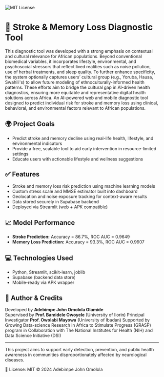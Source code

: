 ![MIT License](https://img.shields.io/badge/license-MIT-blue.svg)

# 🧠 Stroke & Memory Loss Diagnostic Tool

This diagnostic tool was developed with a strong emphasis on contextual and cultural relevance for African populations. Beyond conventional biomedical variables, it incorporates lifestyle, environmental, and psychosocial stressors that reflect lived realities such as noise pollution, use of herbal treatments, and sleep quality. To further enhance specificity, the system optionally captures users’ cultural group (e.g., Yoruba, Hausa, Swahili's) to allow future modeling of ethnoculturally-informed health patterns. These efforts aim to bridge the cultural gap in AI-driven health diagnostics, ensuring more equitable and representative digital health solutions across Africa. An AI-powered web and mobile diagnostic tool designed to predict individual risk for stroke and memory loss using clinical, behavioral, and environmental factors relevant to African populations.

## 🌍 Project Goals

- Predict stroke and memory decline using real-life health, lifestyle, and environmental indicators
- Provide a free, scalable tool to aid early intervention in resource-limited settings
- Educate users with actionable lifestyle and wellness suggestions

## ✅ Features

- Stroke and memory loss risk prediction using machine learning models
- Custom stress scale and MMSE estimator built into dashboard
- Geolocation and noise exposure tracking for context-aware results
- Data stored securely in Supabase backend
- Deployed via Streamlit (web + APK compatible)

## 📈 Model Performance

- **Stroke Prediction:** Accuracy = 86.7%, ROC AUC = 0.9649
- **Memory Loss Prediction:** Accuracy = 93.3%, ROC AUC = 0.9907

## 💻 Technologies Used

- Python, Streamlit, scikit-learn, joblib
- Supabase (backend data store)
- Mobile-ready via APK wrapper

## 🔐 Author & Credits

Developed by **Adebimpe John Omolola Olamide**  
Supervised by **Prof. Bamidele Owoyele** (University of Ilorin)
Principal Investigator **Prof. Owolabi Mayowa** (University of Ibadan) 
Supported by Growing Data-science Research in Africa to Stimulate Progress (GRASP) program
in Collaboration with
The National Institutes for Health (NIH) and Data Science Initiative (DSI)



---

This project aims to support early detection, prevention, and public health awareness in communities disproportionately affected by neurological diseases.


📄 License: MIT © 2024 Adebimpe John Omolola

